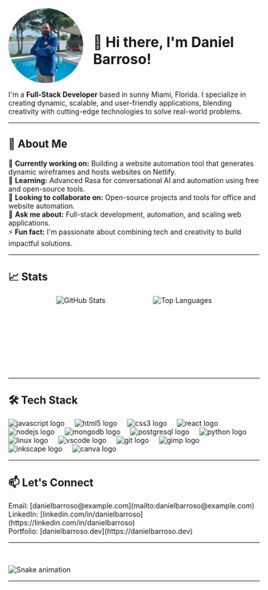 <div align="left" style="display: flex; align-items: center; gap: 20px;">
  <img src="/images/myImage.png" alt="Daniel Barroso" width="150" style="border-radius: 50%;">
  <h1>👋 Hi there, I'm Daniel Barroso!</h1>
</div>

<p>
  I'm a <strong>Full-Stack Developer</strong> based in sunny Miami, Florida. I specialize in creating dynamic, scalable, and user-friendly applications, blending creativity with cutting-edge technologies to solve real-world problems.
</p>


---

<h2>🌟 About Me</h2>
<p>🔭 <strong>Currently working on:</strong> Building a website automation tool that generates dynamic wireframes and hosts websites on Netlify.<br/>
🌱 <strong>Learning:</strong> Advanced Rasa for conversational AI and automation using free and open-source tools.<br/>
👯 <strong>Looking to collaborate on:</strong> Open-source projects and tools for office and website automation.<br/>
💬 <strong>Ask me about:</strong> Full-stack development, automation, and scaling web applications.<br/>
⚡ <strong>Fun fact:</strong> I'm passionate about combining tech and creativity to build impactful solutions.
</p>

---

<h2>📈 Stats</h2>
<div style="align-item: center; display: flex; justify-content: space-evenly;">
  <img src="https://github-readme-stats.vercel.app/api?username=barroso2223&show_icons=true&theme=dracula" height="150" alt="GitHub Stats" />
  <img src="https://github-readme-stats.vercel.app/api/top-langs?username=barroso2223&layout=compact&theme=dracula" height="150" alt="Top Languages" />
</div>

---

<h2>🛠️ Tech Stack</h2>
<div>
  <img src="https://cdn.jsdelivr.net/gh/devicons/devicon/icons/javascript/javascript-original.svg" height="40" alt="javascript logo"  />
  <img width="12" />
  <img src="https://cdn.jsdelivr.net/gh/devicons/devicon/icons/html5/html5-original.svg" height="40" alt="html5 logo"  />
  <img width="12" />
  <img src="https://cdn.jsdelivr.net/gh/devicons/devicon/icons/css3/css3-original.svg" height="40" alt="css3 logo"  />
  <img width="12" />
  <img src="https://cdn.jsdelivr.net/gh/devicons/devicon/icons/react/react-original.svg" height="40" alt="react logo"  />
  <img width="12" />
  <img src="https://cdn.jsdelivr.net/gh/devicons/devicon/icons/nodejs/nodejs-original.svg" height="40" alt="nodejs logo"  />
  <img width="12" />
  <img src="https://cdn.jsdelivr.net/gh/devicons/devicon/icons/mongodb/mongodb-original.svg" height="40" alt="mongodb logo"  />
  <img width="12" />
  <img src="https://cdn.jsdelivr.net/gh/devicons/devicon/icons/postgresql/postgresql-original.svg" height="40" alt="postgresql logo"  />
  <img width="12" />
  <img src="https://cdn.jsdelivr.net/gh/devicons/devicon/icons/python/python-original.svg" height="40" alt="python logo"  />
  <img width="12" />
  <img src="https://cdn.jsdelivr.net/gh/devicons/devicon/icons/linux/linux-original.svg" height="40" alt="linux logo"  />
  <img width="12" />
  <img src="https://cdn.jsdelivr.net/gh/devicons/devicon/icons/vscode/vscode-original.svg" height="40" alt="vscode logo"  />
  <img width="12" />
  <img src="https://cdn.jsdelivr.net/gh/devicons/devicon/icons/git/git-original.svg" height="40" alt="git logo"  />
  <img width="12" />
  <img src="https://cdn.jsdelivr.net/gh/devicons/devicon/icons/gimp/gimp-original.svg" height="40" alt="gimp logo"  />
  <img width="12" />
  <img src="https://cdn.jsdelivr.net/gh/devicons/devicon/icons/inkscape/inkscape-original.svg" height="40" alt="inkscape logo"  />
  <img width="12" />
  <img src="https://cdn.jsdelivr.net/gh/devicons/devicon/icons/canva/canva-original.svg" height="40" alt="canva logo"  />
  <img width="12" />
</div>

---

<h2>📫 Let's Connect</h2>
<p>Email: [danielbarroso@example.com](mailto:danielbarroso@example.com)<br/>
LinkedIn: [linkedin.com/in/danielbarroso](https://linkedin.com/in/danielbarroso)<br/>
Portfolio: [danielbarroso.dev](https://danielbarroso.dev)
</p>




---

<br clear="both">

<p>
  <img src="https://raw.githubusercontent.com/barroso2223/barroso2223/output/snake.svg" alt="Snake animation" />
</p>


---


